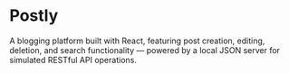 # Postly
A blogging platform built with React, featuring post creation, editing, deletion, and search functionality — powered by a local JSON server for simulated RESTful API operations.
